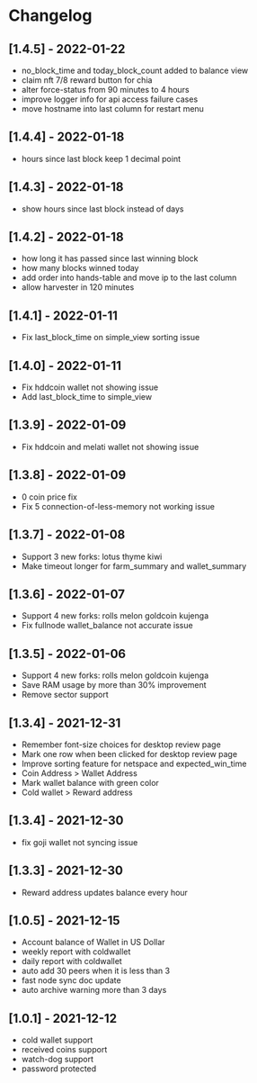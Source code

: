 # Changelog

## [1.4.5] - 2022-01-22
- no_block_time and today_block_count added to balance view
- claim nft 7/8 reward button for chia
- alter force-status from 90 minutes to 4 hours
- improve logger info for api access failure cases
- move hostname into last column for restart menu

## [1.4.4] - 2022-01-18
- hours since last block keep 1 decimal point

## [1.4.3] - 2022-01-18
- show hours since last block instead of days

## [1.4.2] - 2022-01-18
- how long it has passed since last winning block
- how many blocks winned today
- add order into hands-table and move ip to the last column
- allow harvester in 120 minutes

## [1.4.1] - 2022-01-11
- Fix last_block_time on simple_view sorting issue

## [1.4.0] - 2022-01-11
- Fix hddcoin wallet not showing issue
- Add last_block_time to simple_view

## [1.3.9] - 2022-01-09
- Fix hddcoin and melati wallet not showing issue

## [1.3.8] - 2022-01-09
- 0 coin price fix
- Fix 5 connection-of-less-memory not working issue

## [1.3.7] - 2022-01-08
- Support 3 new forks: lotus thyme kiwi
- Make timeout longer for farm_summary and wallet_summary

## [1.3.6] - 2022-01-07
- Support 4 new forks: rolls melon goldcoin kujenga
- Fix fullnode wallet_balance not accurate issue

## [1.3.5] - 2022-01-06
- Support 4 new forks: rolls melon goldcoin kujenga
- Save RAM usage by more than 30% improvement
- Remove sector support

## [1.3.4] - 2021-12-31
- Remember font-size choices for desktop review page
- Mark one row when been clicked for desktop review page
- Improve sorting feature for netspace and expected_win_time
- Coin Address > Wallet Address
- Mark wallet balance with green color
- Cold wallet > Reward address

## [1.3.4] - 2021-12-30
- fix goji wallet not syncing issue
  
## [1.3.3] - 2021-12-30
- Reward address updates balance every hour
  
## [1.0.5] - 2021-12-15
- Account balance of Wallet in US Dollar
- weekly report with coldwallet
- daily report with coldwallet
- auto add 30 peers when it is less than 3
- fast node sync doc update
- auto archive warning more than 3 days

## [1.0.1] - 2021-12-12
- cold wallet support
- received coins support
- watch-dog support
- password protected